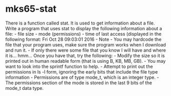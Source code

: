 # mks65-stat

There is a function called stat. It is used to get information about a file. Write a program that uses stat to display the following information about a file:
      - file size
      - mode (permissions)
      - time of last access (displayed in the following format: Fri Oct 28 09:03:01 2016
      - Note
      	- You may hardcode the file that your program uses, make sure the program works when I download and run it.
	- If only there were some file that you know I will have and where it is... hmm...
Once you have that, try the following:
     - Modify the size so it is printed out in human readable form (that is using B, KB, MB, GB).
       - You may want to look into the sprintf function to help.
     - Attempt to print out the permissions in ls -l form, ignoring the early bits that include the file type information
       - Permissions are of type mode_t, which is an integer type.
       - The permissions section of the mode is stored in the last 9 bits of the mode_t data type.